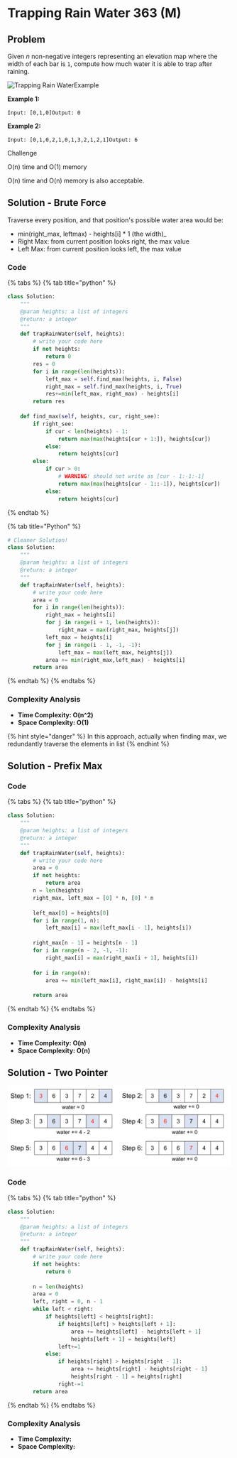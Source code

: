 # Trapping Rain Water 363 \(M\)

## Problem

Given _n_ non-negative integers representing an elevation map where the width of each bar is `1`, compute how much water it is able to trap after raining.

![Trapping Rain Water](https://lintcode-media.oss-us-west-1.aliyuncs.com/problem/rainwatertrap.png)Example

**Example 1:**

```text
Input: [0,1,0]Output: 0
```

**Example 2:**

```text
Input: [0,1,0,2,1,0,1,3,2,1,2,1]Output: 6
```

Challenge

O\(n\) time and O\(1\) memory

O\(n\) time and O\(n\) memory is also acceptable.

## Solution - Brute Force 

Traverse every position, and that position's possible water area would be:

* min\(right_max, leftmax\)  - heights\[i\] \* 1 \(the width\)_
* Right Max: from current position looks right, the max value
* Left Max: from current position looks left, the max value

### Code

{% tabs %}
{% tab title="python" %}
```python
class Solution:
    """
    @param heights: a list of integers
    @return: a integer
    """
    def trapRainWater(self, heights):
        # write your code here
        if not heights:
            return 0
        res = 0
        for i in range(len(heights)):
            left_max = self.find_max(heights, i, False)
            right_max = self.find_max(heights, i, True)
            res+=min(left_max, right_max) - heights[i]
        return res
    
    def find_max(self, heights, cur, right_see):
        if right_see:
            if cur < len(heights) - 1:
                return max(max(heights[cur + 1:]), heights[cur])
            else:
                return heights[cur]
        else:
            if cur > 0:
                # WARNING! should not write as [cur - 1:-1:-1]
                return max(max(heights[cur - 1::-1]), heights[cur])
            else:
                return heights[cur]
```
{% endtab %}

{% tab title="Python" %}
```python
# Cleaner Solution!
class Solution:
    """
    @param heights: a list of integers
    @return: a integer
    """
    def trapRainWater(self, heights):
        # write your code here
        area = 0
        for i in range(len(heights)):
            right_max = heights[i]
            for j in range(i + 1, len(heights)):
                right_max = max(right_max, heights[j])
            left_max = heights[i]
            for j in range(i - 1, -1, -1):
                left_max = max(left_max, heights[j])
            area += min(right_max,left_max) - heights[i]
        return area
```
{% endtab %}
{% endtabs %}

### Complexity Analysis

* **Time Complexity: O\(n^2\)**
* **Space Complexity: O\(1\)**

{% hint style="danger" %}
In this approach, actually when finding max, we redundantly traverse the elements in list
{% endhint %}

## Solution - Prefix Max 

### Code

{% tabs %}
{% tab title="python" %}
```python
class Solution:
    """
    @param heights: a list of integers
    @return: a integer
    """
    def trapRainWater(self, heights):
        # write your code here
        area = 0
        if not heights:
            return area
        n = len(heights)
        right_max, left_max = [0] * n, [0] * n
        
        left_max[0] = heights[0]
        for i in range(1, n):
            left_max[i] = max(left_max[i - 1], heights[i])

        right_max[n - 1] = heights[n - 1]
        for i in range(n - 2, -1, -1):
            right_max[i] = max(right_max[i + 1], heights[i])

        for i in range(n):
            area += min(left_max[i], right_max[i]) - heights[i]
        
        return area
```
{% endtab %}
{% endtabs %}

### Complexity Analysis

* **Time Complexity: O\(n\)**
* **Space Complexity: O\(n\)**

## Solution - Two Pointer

![](../../.gitbook/assets/screen-shot-2021-06-19-at-1.02.17-pm.png)

### Code

{% tabs %}
{% tab title="python" %}
```python
class Solution:
    """
    @param heights: a list of integers
    @return: a integer
    """
    def trapRainWater(self, heights):
        # write your code here
        if not heights:
            return 0
        
        n = len(heights)
        area = 0
        left, right = 0, n - 1
        while left < right:
            if heights[left] < heights[right]:
                if heights[left] > heights[left + 1]:
                    area += heights[left] - heights[left + 1]
                    heights[left + 1] = heights[left]
                left+=1
            else:
                if heights[right] > heights[right - 1]:
                    area += heights[right] - heights[right - 1]
                    heights[right - 1] = heights[right]
                right-=1
        return area
```
{% endtab %}
{% endtabs %}

### Complexity Analysis

* **Time Complexity:**
* **Space Complexity:**

